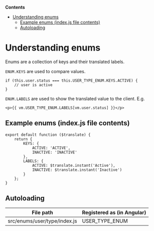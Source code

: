 <!-- START doctoc generated TOC please keep comment here to allow auto update -->
<!-- DON'T EDIT THIS SECTION, INSTEAD RE-RUN doctoc TO UPDATE -->
**Contents**

- [Understanding enums](#markdown-header-understanding-enums)
    - [Example enums (index.js file contents)](#markdown-header-example-enums-indexjs-file-contents)
    - [Autoloading](#markdown-header-autoloading)

<!-- END doctoc generated TOC please keep comment here to allow auto update -->

# Understanding enums

Enums are a collection of keys and their translated labels.

`ENUM.KEYS` are used to compare values.
```
if (this.user.status === this.USER_TYPE_ENUM.KEYS.ACTIVE) {
    // user is active
}
```
`ENUM.LABELS` are used to show the translated value to the client. E.g.

```
<p>{{ vm.USER_TYPE_ENUM.LABELS[vm.user.status] }}</p>
```

## Example enums (index.js file contents)

```
export default function ($translate) {
    return {
        KEYS: {
            ACTIVE: 'ACTIVE',
            INACTIVE: 'INACTIVE'
        },
        LABELS: {
            ACTIVE: $translate.instant('Active'),
            INACTIVE: $translate.instant('Inactive')
        }
    };
}
```


## Autoloading

|File path|Registered as (in Angular)|
|---|---|
|src/enums/user/type/index.js|USER_TYPE_ENUM|
